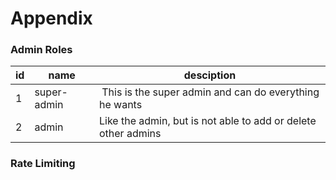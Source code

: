 # Appendix

### Admin Roles

id | name | desciption
-- | ---- | ----------
1 | super-admin | This is the super admin and can do everything he wants
2 | admin | Like the admin, but is not able to add or delete other admins

### Rate Limiting


